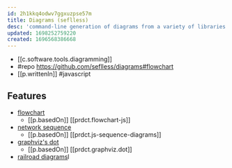 ```yaml
---
id: 2h1kkq4odwv7ggxuzpse57m
title: Diagrams (seflless)
desc: 'command-line generation of diagrams from a variety of libraries'
updated: 1698252759220
created: 1696568386668
---
```


- [[c.software.tools.diagramming]]
- #repo https://github.com/seflless/diagrams#flowchart
- [[p.writtenIn]] #javascript


## Features

-   [flowchart](https://github.com/seflless/diagrams#flowchart#flowchart)
    -   [[p.basedOn]] [[prdct.flowchart-js]]
-   [network sequence](https://github.com/seflless/diagrams#flowchart#sequence)
    -   [[p.basedOn]] [[prdct.js-sequence-diagrams]]
-   [graphviz's dot](https://github.com/seflless/diagrams#flowchart#dot)
    -   [[p.basedOn]] [[prdct.graphviz.dot]]
-   [railroad diagrams](https://github.com/seflless/diagrams#flowchart#railroad)l